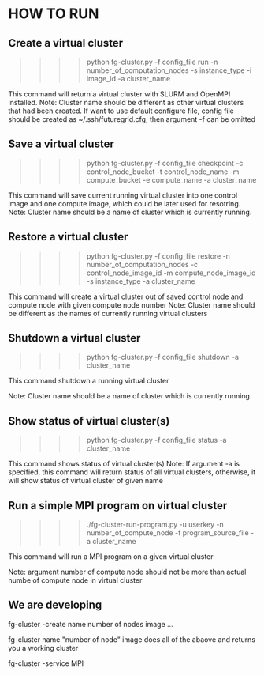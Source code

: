 HOW TO RUN
==========

Create a virtual cluster
-------------------------

>>>>python fg-cluster.py -f config_file run -n number_of_computation_nodes -s instance_type -i image_id -a cluster_name

This command will return a virtual cluster with SLURM and OpenMPI
installed.  Note: Cluster name should be different as other virtual 
clusters that had been created. If want to use default configure file,
config file should be created as ~/.ssh/futuregrid.cfg, then argument -f
can be omitted

Save a virtual cluster
-----------------------

>>>>python fg-cluster.py -f config_file checkpoint -c control_node_bucket -t control_node_name -m compute_bucket -e compute_name -a cluster_name

This command will save current running virtual cluster into one
control image and one compute image, which could be later used for
resotring.  Note: Cluster name should be a name of cluster which is
currently running.

Restore a virtual cluster
--------------------------

>>>>python fg-cluster.py -f config_file restore -n number_of_computation_nodes -c control_node_image_id -m compute_node_image_id -s instance_type -a cluster_name

This command will create a virtual cluster out of saved control node
and compute node with given compute node number Note: Cluster name
should be different as the names of currently running virtual clusters

Shutdown a virtual cluster
---------------------------

>>>>python fg-cluster.py -f config_file shutdown -a cluster_name

This command shutdown a running virtual cluster 

Note: Cluster name should be a name of cluster which is currently
running.

Show status of virtual cluster(s)
---------------------------

>>>>python fg-cluster.py -f config_file status -a cluster_name

This command shows status of virtual cluster(s)
Note: If argument -a is specified, this command
will return status of all virtual clusters, otherwise,
it will show status of virtual cluster of given name

Run a simple MPI program on virtual cluster
--------------------------------------------

>>>>./fg-cluster-run-program.py -u userkey -n number_of_compute_node -f program_source_file -a cluster_name

This command will run a MPI program on a given virtual cluster

Note: argument number of compute node should not be more than actual
numbe of compute node in virtual cluster



We are developing
-----------------
fg-cluster -create name number of nodes image
...


fg-cluster name "number of node" image
   does all of the abaove and returns you a working cluster


fg-cluster -service MPI




